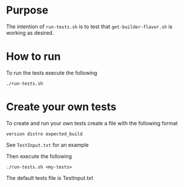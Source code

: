 # Purpose
The intention of `run-tests.sh` is to test that `get-builder-flavor.sh` is working as desired. 


# How to run
To run the tests execute the following

```
./run-tests.sh
```

# Create your own tests
To create and run your own tests create a file <my-tests> with the following format

```
version distro expected_build
```

See `TestInput.txt` for an example

Then execute the following

```
./run-tests.sh <my-tests>
```

The default tests file is TestInput.txt
